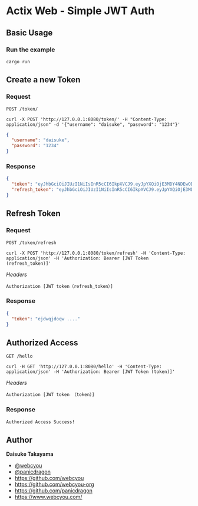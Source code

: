 # Actix Web - Simple JWT Auth

## Basic Usage
### Run the example

```shell
cargo run
```

## Create a new Token
### Request

`POST /token/`

```shell
curl -X POST 'http://127.0.0.1:8080/token/' -H "Content-Type: application/json" -d '{"username": "daisuke", "password": "1234"}'
```

```json
{
  "username": "daisuke",
  "password": "1234"
}
```

### Response

```json
{
  "token": "eyJhbGciOiJIUzI1NiIsInR5cCI6IkpXVCJ9.eyJpYXQiOjE3MDY4NDEwODUsImV4cCI6MTcwNjg0MTE0NSwibmJmIjoxNzA2ODQxMDg1LCJzdWIiOiIxIiwianRpIjoiOGNhZDk2MmItYWVhYy00MmMzLWFjNTgtOGYwNTdkODg0YmQzIiwicmVmcmVzaCI6ZmFsc2V9.mm1hUxevMWoWaNhSCfzKEmry6117Fc355AMxnSZ6E6A",
  "refresh_token": "eyJhbGciOiJIUzI1NiIsInR5cCI6IkpXVCJ9.eyJpYXQiOjE3MDY4NDEwODUsImV4cCI6MTcwNjkyNzQ4NSwibmJmIjoxNzA2ODQxMDg1LCJzdWIiOiIxIiwianRpIjoiZWMxMmRhZTItZWE1Ni00NGZjLWI3ZmQtNTk4NDkyMjc3YmExIiwicmVmcmVzaCI6dHJ1ZX0.OLyYaST_mkIMbZYUU6-QCfT6dYT3URmoUERGQJ5Kwl4"
}
```

## Refresh Token
### Request

```POST /token/refresh```

```shell
curl -X POST 'http://127.0.0.1:8080/token/refresh' -H 'Content-Type: application/json' -H 'Authorization: Bearer [JWT Token (refresh_token)]'
````

*Headers*

```
Authorization [JWT token（refresh_token）]
```

### Response

```json
{
  "token": "ejdwqjdoqw ...."
}
```

## Authorized Access

`GET /hello`

```shell
curl -H GET 'http://127.0.0.1:8080/hello' -H 'Content-Type: application/json' -H 'Authorization: Bearer [JWT Token (token)]'
```

*Headers*
```
Authorization [JWT token （token）]
```

### Response

```
Authorized Access Success!
```

## Author

**Daisuke Takayama**
* [@webcyou](https://twitter.com/webcyou)
* [@panicdragon](https://twitter.com/panicdragon)
* <https://github.com/webcyou>
* <https://github.com/webcyou-org>
* <https://github.com/panicdragon>
* <https://www.webcyou.com/>
